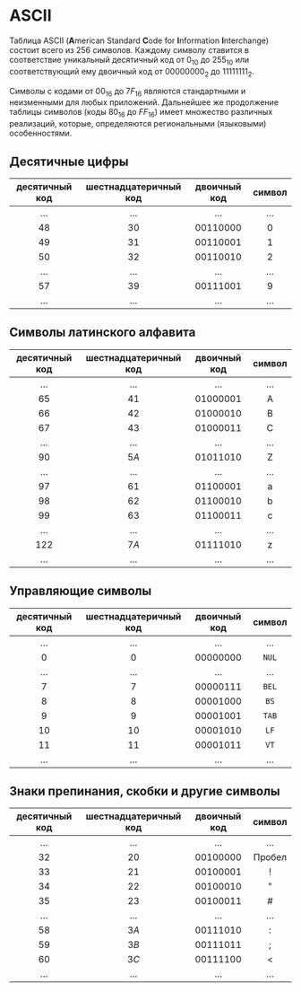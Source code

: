 # ASCII

Таблица ASCII (**A**merican Standard **C**ode for **I**nformation **I**nterchange) состоит всего из 256 символов. Каждому символу ставится в соответствие уникальный десятичный код от $0_{10}$ до $255_{10}$ или соответствующий ему двоичный код от $00000000_2$ до $11111111_2$.

Символы с кодами от $00_{16}$ до $7F_{16}$ являются стандартными и неизменными для любых приложений. Дальнейшее же продолжение таблицы символов (коды $80_{16}$ до $FF_{16}$) имеет множество различных реализаций, которые, определяются региональными (языковыми) особенностями.

## Десятичные цифры

| десятичный код | шестнадцатеричный код | двоичный код | символ |
| :------------: | :-------------------: | :----------: | :----: |
|       …        |           …           |      …       |   …    |
|      $48$      |         $30$          |  $00110000$  |   0    |
|      $49$      |         $31$          |  $00110001$  |   1    |
|      $50$      |         $32$          |  $00110010$  |   2    |
|       …        |           …           |      …       |   …    |
|      $57$      |         $39$          |  $00111001$  |   9    |
|       …        |           …           |      …       |   …    |

## Символы латинского алфавита


| десятичный код | шестнадцатеричный код | двоичный код | символ |
| :------------: | :-------------------: | :----------: | :----: |
|       …        |           …           |      …       |   …    |
|      $65$      |         $41$          |  $01000001$  |   A    |
|      $66$      |         $42$          |  $01000010$  |   B    |
|      $67$      |         $43$          |  $01000011$  |   C    |
|       …        |           …           |      …       |   …    |
|      $90$      |         $5A$          |  $01011010$  |   Z    |
|       …        |           …           |      …       |   …    |
|      $97$      |         $61$          |  $01100001$  |   a    |
|      $98$      |         $62$          |  $01100010$  |   b    |
|      $99$      |         $63$          |  $01100011$  |   c    |
|       …        |           …           |      …       |   …    |
|     $122$      |         $7A$          |  $01111010$  |   z    |
|       …        |           …           |      …       |   …    |

## Управляющие символы

| десятичный код | шестнадцатеричный код | двоичный код | символ |
| :------------: | :-------------------: | :----------: | :----: |
|       …        |           …           |      …       |   …    |
|      $0$       |          $0$          |  $00000000$  | `NUL`  |
|       …        |           …           |      …       |   …    |
|      $7$       |          $7$          |  $00000111$  | `BEL`  |
|      $8$       |          $8$          |  $00001000$  |  `BS`  |
|      $9$       |          $9$          |  $00001001$  | `TAB`  |
|      $10$      |         $10$          |  $00001010$  |  `LF`  |
|      $11$      |         $11$          |  $00001011$  |  `VT`  |
|       …        |           …           |      …       |   …    |

## Знаки препинания, скобки и другие символы

| десятичный код | шестнадцатеричный код | двоичный код | символ |
| :------------: | :-------------------: | :----------: | :----: |
|       …        |           …           |      …       |   …    |
|      $32$      |         $20$          |  $00100000$  | Пробел |
|      $33$      |         $21$          |  $00100001$  |   !    |
|      $34$      |         $22$          |  $00100010$  |   "    |
|      $35$      |         $23$          |  $00100011$  |   #    |
|       …        |           …           |      …       |   …    |
|      $58$      |         $3A$          |  $00111010$  |   :    |
|      $59$      |         $3B$          |  $00111011$  |   ;    |
|      $60$      |         $3C$          |  $00111100$  |   <    |
|       …        |           …           |      …       |   …    |